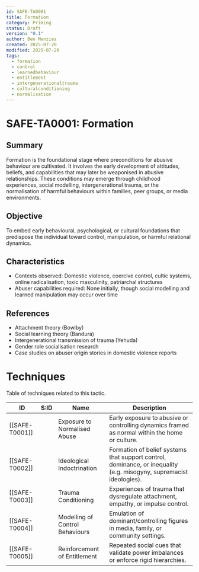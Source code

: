 ```yaml
---
id: SAFE-TA0001
title: Formation
category: Priming
status: Draft
version: "0.1"
author: Ben Menzies
created: 2025-07-20
modified: 2025-07-20
tags:
  - formation
  - control
  - learnedbehaviour
  - entitlement
  - intergenerationaltrauma
  - culturalconditioning
  - normalisation
---
```


# SAFE-TA0001: Formation

## Summary
Formation is the foundational stage where preconditions for abusive behaviour are cultivated. It involves the early development of attitudes, beliefs, and capabilities that may later be weaponised in abusive relationships. These conditions may emerge through childhood experiences, social modelling, intergenerational trauma, or the normalisation of harmful behaviours within families, peer groups, or media environments.

## Objective
To embed early behavioural, psychological, or cultural foundations that predispose the individual toward control, manipulation, or harmful relational dynamics.

## Characteristics
- Contexts observed: Domestic violence, coercive control, cultic systems, online radicalisation, toxic masculinity, patriarchal structures
- Abuser capabilities required: None initially, though social modelling and learned manipulation may occur over time

## References
- Attachment theory (Bowlby)
- Social learning theory (Bandura)
- Intergenerational transmission of trauma (Yehuda)
- Gender role socialisation research
- Case studies on abuser origin stories in domestic violence reports

# Techniques 
Table of techniques related to this tactic. 

| ID             | S:ID | Name                            | Description                                                                                                         |
| -------------- | ---- | ------------------------------- | ------------------------------------------------------------------------------------------------------------------- |
| [[SAFE-T0001]] |      | Exposure to Normalised Abuse    | Early exposure to abusive or controlling dynamics framed as normal within the home or culture.                      |
| [[SAFE-T0002]] |      | Ideological Indoctrination      | Formation of belief systems that support control, dominance, or inequality (e.g. misogyny, supremacist ideologies). |
| [[SAFE-T0003]] |      | Trauma Conditioning             | Experiences of trauma that dysregulate attachment, empathy, or impulse control.                                     |
| [[SAFE-T0004]] |      | Modelling of Control Behaviours | Emulation of dominant/controlling figures in media, family, or community settings.                                  |
| [[SAFE-T0005]] |      | Reinforcement of Entitlement    | Repeated social cues that validate power imbalances or enforce rigid hierarchies.                                   |




